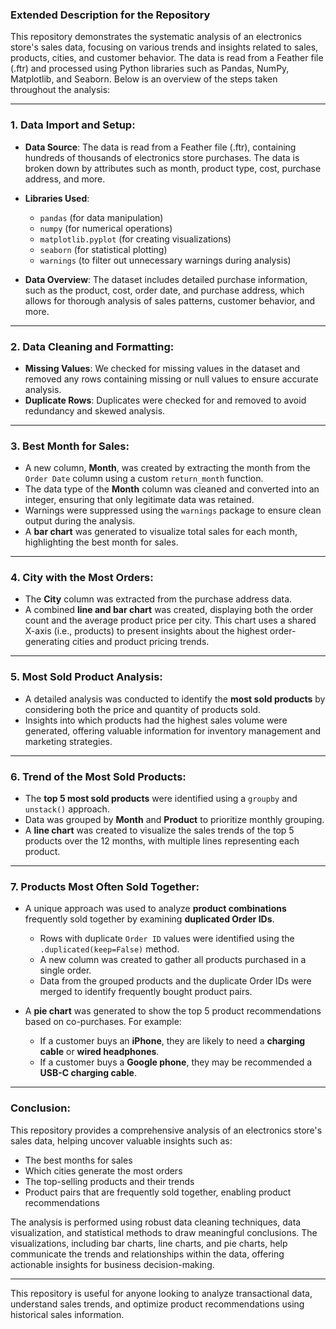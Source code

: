 ### Extended Description for the Repository

This repository demonstrates the systematic analysis of an electronics store's sales data, focusing on various trends and insights related to sales, products, cities, and customer behavior. The data is read from a Feather file (.ftr) and processed using Python libraries such as Pandas, NumPy, Matplotlib, and Seaborn. Below is an overview of the steps taken throughout the analysis:

---

### 1. **Data Import and Setup**:
- **Data Source**: The data is read from a Feather file (.ftr), containing hundreds of thousands of electronics store purchases. The data is broken down by attributes such as month, product type, cost, purchase address, and more.
- **Libraries Used**:
  - `pandas` (for data manipulation)
  - `numpy` (for numerical operations)
  - `matplotlib.pyplot` (for creating visualizations)
  - `seaborn` (for statistical plotting)
  - `warnings` (to filter out unnecessary warnings during analysis)
  
- **Data Overview**: The dataset includes detailed purchase information, such as the product, cost, order date, and purchase address, which allows for thorough analysis of sales patterns, customer behavior, and more.

---

### 2. **Data Cleaning and Formatting**:
- **Missing Values**: We checked for missing values in the dataset and removed any rows containing missing or null values to ensure accurate analysis.
- **Duplicate Rows**: Duplicates were checked for and removed to avoid redundancy and skewed analysis.

---

### 3. **Best Month for Sales**:
- A new column, **Month**, was created by extracting the month from the `Order Date` column using a custom `return_month` function.
- The data type of the **Month** column was cleaned and converted into an integer, ensuring that only legitimate data was retained.
- Warnings were suppressed using the `warnings` package to ensure clean output during the analysis.
- A **bar chart** was generated to visualize total sales for each month, highlighting the best month for sales.

---

### 4. **City with the Most Orders**:
- The **City** column was extracted from the purchase address data.
- A combined **line and bar chart** was created, displaying both the order count and the average product price per city. This chart uses a shared X-axis (i.e., products) to present insights about the highest order-generating cities and product pricing trends.

---

### 5. **Most Sold Product Analysis**:
- A detailed analysis was conducted to identify the **most sold products** by considering both the price and quantity of products sold.
- Insights into which products had the highest sales volume were generated, offering valuable information for inventory management and marketing strategies.

---

### 6. **Trend of the Most Sold Products**:
- The **top 5 most sold products** were identified using a `groupby` and `unstack()` approach.
- Data was grouped by **Month** and **Product** to prioritize monthly grouping.
- A **line chart** was created to visualize the sales trends of the top 5 products over the 12 months, with multiple lines representing each product.

---

### 7. **Products Most Often Sold Together**:
- A unique approach was used to analyze **product combinations** frequently sold together by examining **duplicated Order IDs**.
  - Rows with duplicate `Order ID` values were identified using the `.duplicated(keep=False)` method.
  - A new column was created to gather all products purchased in a single order.
  - Data from the grouped products and the duplicate Order IDs were merged to identify frequently bought product pairs.
  
- A **pie chart** was generated to show the top 5 product recommendations based on co-purchases. For example:
  - If a customer buys an **iPhone**, they are likely to need a **charging cable** or **wired headphones**.
  - If a customer buys a **Google phone**, they may be recommended a **USB-C charging cable**.

---

### Conclusion:
This repository provides a comprehensive analysis of an electronics store's sales data, helping uncover valuable insights such as:
- The best months for sales
- Which cities generate the most orders
- The top-selling products and their trends
- Product pairs that are frequently sold together, enabling product recommendations

The analysis is performed using robust data cleaning techniques, data visualization, and statistical methods to draw meaningful conclusions. The visualizations, including bar charts, line charts, and pie charts, help communicate the trends and relationships within the data, offering actionable insights for business decision-making. 

---

This repository is useful for anyone looking to analyze transactional data, understand sales trends, and optimize product recommendations using historical sales information.

